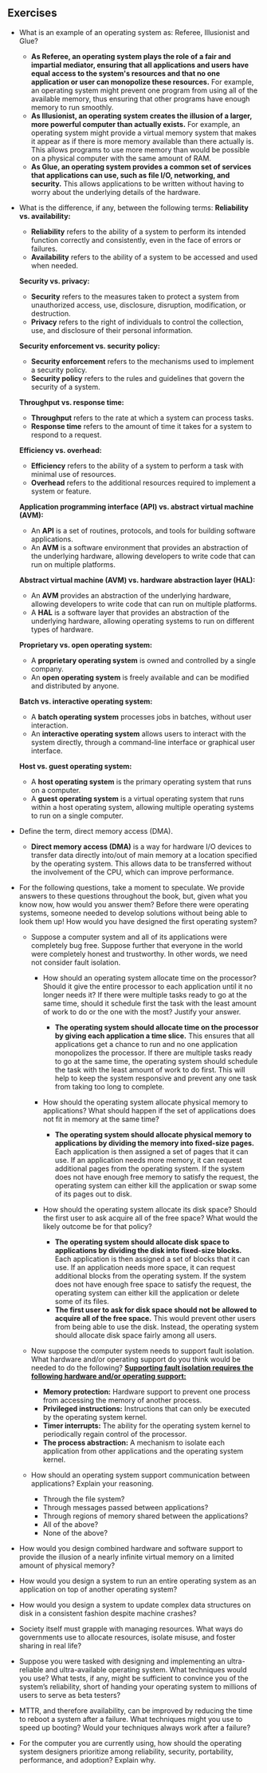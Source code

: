 ## Exercises
- What is an example of an operating system as: Referee, Illusionist and Glue?
  - **As Referee, an operating system plays the role of a fair and impartial mediator, ensuring that all applications and users have equal access to the system's resources and that no one application or user can monopolize these resources.** For example, an operating system might prevent one program from using all of the available memory, thus ensuring that other programs have enough memory to run smoothly.
  - **As Illusionist, an operating system creates the illusion of a larger, more powerful computer than actually exists.** For example, an operating system might provide a virtual memory system that makes it appear as if there is more memory available than there actually is. This allows programs to use more memory than would be possible on a physical computer with the same amount of RAM.
  - **As Glue, an operating system provides a common set of services that applications can use, such as file I/O, networking, and security.** This allows applications to be written without having to worry about the underlying details of the hardware.
- What is the difference, if any, between the following terms:
  **Reliability vs. availability:**
  * **Reliability** refers to the ability of a system to perform its intended function correctly and consistently, even in the face of errors or failures.
  * **Availability** refers to the ability of a system to be accessed and used when needed.
  
  **Security vs. privacy:**
  * **Security** refers to the measures taken to protect a system from unauthorized access, use, disclosure, disruption, modification, or destruction.
  * **Privacy** refers to the right of individuals to control the collection, use, and disclosure of their personal information.
  
  **Security enforcement vs. security policy:**
  * **Security enforcement** refers to the mechanisms used to implement a security policy.
  * **Security policy** refers to the rules and guidelines that govern the security of a system.
  
  **Throughput vs. response time:**
  * **Throughput** refers to the rate at which a system can process tasks.
  * **Response time** refers to the amount of time it takes for a system to respond to a request.
  
  **Efficiency vs. overhead:**
  * **Efficiency** refers to the ability of a system to perform a task with minimal use of resources.
  * **Overhead** refers to the additional resources required to implement a system or feature.
  
  **Application programming interface (API) vs. abstract virtual machine (AVM):**
  * An **API** is a set of routines, protocols, and tools for building software applications.
  * An **AVM** is a software environment that provides an abstraction of the underlying hardware, allowing developers to write code that can run on multiple platforms.
  
  **Abstract virtual machine (AVM) vs. hardware abstraction layer (HAL):**
  * An **AVM** provides an abstraction of the underlying hardware, allowing developers to write code that can run on multiple platforms.
  * A **HAL** is a software layer that provides an abstraction of the underlying hardware, allowing operating systems to run on different types of hardware.
  
  **Proprietary vs. open operating system:**
  * A **proprietary operating system** is owned and controlled by a single company.
  * An **open operating system** is freely available and can be modified and distributed by anyone.
  
  **Batch vs. interactive operating system:**
  * A **batch operating system** processes jobs in batches, without user interaction.
  * An **interactive operating system** allows users to interact with the system directly, through a command-line interface or graphical user interface.
  
  **Host vs. guest operating system:**
  * A **host operating system** is the primary operating system that runs on a computer.
  * A **guest operating system** is a virtual operating system that runs within a host operating system, allowing multiple operating systems to run on a single computer.
- Define the term, direct memory access (DMA).
  - **Direct memory access (DMA)** is a way for hardware I/O devices to transfer data directly into/out of main memory at a location specified by the operating system. This allows data to be transferred without the involvement of the CPU, which can improve performance.
- For the following questions, take a moment to speculate. We provide answers to these questions throughout the book, but, given what you know now, how would you answer them? Before there were operating systems, someone needed to develop solutions without being able to look them up! How would you have designed the first operating system?

  - Suppose a computer system and all of its applications were completely bug free. Suppose further that everyone in the world were completely honest and trustworthy. In other words, we need not consider fault isolation.
    - How should an operating system allocate time on the processor? Should it give the entire processor to each application until it no longer needs it? If there were multiple tasks ready to go at the same time, should it schedule first the task with the least amount of work to do or the one with the most? Justify your answer.
      - **The operating system should allocate time on the processor by giving each application a time slice.** This ensures that all applications get a chance to run and no one application monopolizes the processor. If there are multiple tasks ready to go at the same time, the operating system should schedule the task with the least amount of work to do first. This will help to keep the system responsive and prevent any one task from taking too long to complete.

    - How should the operating system allocate physical memory to applications? What should happen if the set of applications does not fit in memory at the same time?
      - **The operating system should allocate physical memory to applications by dividing the memory into fixed-size pages.** Each application is then assigned a set of pages that it can use. If an application needs more memory, it can request additional pages from the operating system. If the system does not have enough free memory to satisfy the request, the operating system can either kill the application or swap some of its pages out to disk.
    - How should the operating system allocate its disk space? Should the first user to ask acquire all of the free space? What would the likely outcome be for that policy?
      - **The operating system should allocate disk space to applications by dividing the disk into fixed-size blocks.** Each application is then assigned a set of blocks that it can use. If an application needs more space, it can request additional blocks from the operating system. If the system does not have enough free space to satisfy the request, the operating system can either kill the application or delete some of its files.
      - **The first user to ask for disk space should not be allowed to acquire all of the free space.** This would prevent other users from being able to use the disk. Instead, the operating system should allocate disk space fairly among all users.

  - Now suppose the computer system needs to support fault isolation. What hardware and/or operating support do you think would be needed to do the following?
    **<ins>Supporting fault isolation requires the following hardware and/or operating support: </ins>**
    
    * **Memory protection:** Hardware support to prevent one process from accessing the memory of another process.
    * **Privileged instructions:** Instructions that can only be executed by the operating system kernel.
    * **Timer interrupts:** The ability for the operating system kernel to periodically regain control of the processor.
    * **The process abstraction:** A mechanism to isolate each application from other applications and the operating system kernel.
  - How should an operating system support communication between applications? Explain your reasoning.
    - Through the file system?
    - Through messages passed between applications?
    - Through regions of memory shared between the applications?
    - All of the above?
    - None of the above?
- How would you design combined hardware and software support to provide the illusion of a nearly infinite virtual memory on a limited amount of physical memory?
- How would you design a system to run an entire operating system as an application on top of another operating system?
- How would you design a system to update complex data structures on disk in a consistent fashion despite machine crashes?
- Society itself must grapple with managing resources. What ways do governments use to allocate resources, isolate misuse, and foster sharing in real life?
- Suppose you were tasked with designing and implementing an ultra-reliable and ultra-available operating system. What techniques would you use? What tests, if any, might be sufficient to convince you of the system’s reliability, short of handing your operating system to millions of users to serve as beta testers?
- MTTR, and therefore availability, can be improved by reducing the time to reboot a system after a failure. What techniques might you use to speed up booting? Would your techniques always work after a failure?
- For the computer you are currently using, how should the operating system designers prioritize among reliability, security, portability, performance, and adoption? Explain why.
